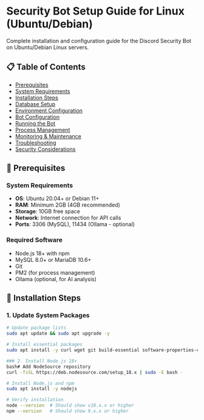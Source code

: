 # Security Bot Setup Guide for Linux (Ubuntu/Debian)

Complete installation and configuration guide for the Discord Security Bot on Ubuntu/Debian Linux servers.

## 📋 Table of Contents

- [Prerequisites](#prerequisites)
- [System Requirements](#system-requirements)
- [Installation Steps](#installation-steps)
- [Database Setup](#database-setup)
- [Environment Configuration](#environment-configuration)
- [Bot Configuration](#bot-configuration)
- [Running the Bot](#running-the-bot)
- [Process Management](#process-management)
- [Monitoring & Maintenance](#monitoring--maintenance)
- [Troubleshooting](#troubleshooting)
- [Security Considerations](#security-considerations)

## 🔧 Prerequisites

### System Requirements
- **OS**: Ubuntu 20.04+ or Debian 11+
- **RAM**: Minimum 2GB (4GB recommended)
- **Storage**: 10GB free space
- **Network**: Internet connection for API calls
- **Ports**: 3306 (MySQL), 11434 (Ollama - optional)

### Required Software
- Node.js 18+ with npm
- MySQL 8.0+ or MariaDB 10.6+
- Git
- PM2 (for process management)
- Ollama (optional, for AI analysis)

## 🚀 Installation Steps

### 1. Update System Packages

```bash
# Update package lists
sudo apt update && sudo apt upgrade -y

# Install essential packages
sudo apt install -y curl wget git build-essential software-properties-common

### 2. Install Node.js 18+
bash# Add NodeSource repository
curl -fsSL https://deb.nodesource.com/setup_18.x | sudo -E bash -

# Install Node.js and npm
sudo apt install -y nodejs

# Verify installation
node --version  # Should show v18.x.x or higher
npm --version   # Should show 9.x.x or higher
